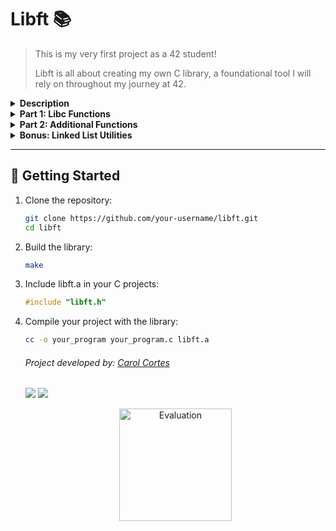 # Libft 📚

> This is my very first project as a 42 student!
>
> Libft is all about creating my own C library, a foundational tool I will rely on throughout my journey at 42.

<details>
<summary>
  <b> Description</b>
</summary>
  This project focuses on building a strong foundation in C programming by understanding and recreating essential functions of the standard C library, as well as implementing additional utility functions. The main goals include:

- Learn how the standard library functions work under the hood.
- Build a reusable library for future projects.
- Follow strict coding norms and guidelines.
</details>
<details>
<summary>
<b>Part 1: Libc Functions</b>
</summary>

[ft_isalpha](https://github.com/carolcortes/libft/blob/main/libft/ft_isalpha.c): Checks if a character is an alphabetic letter (a-z, A-Z).

[ft_isdigit](https://github.com/carolcortes/libft/blob/main/libft/ft_isdigit.c): Checks if a character is a numeric digit (0-9).

[ft_isalnum](https://github.com/carolcortes/libft/blob/main/libft/ft_isalnum.c): Checks if a character is alphanumeric (a-z, A-Z, 0-9).

[ft_isascii](https://github.com/carolcortes/libft/blob/main/libft/ft_isascii.c): Checks if a character is part of the ASCII set (0-127).

[ft_isprint](https://github.com/carolcortes/libft/blob/main/libft/ft_isprint.c): Checks if a character is printable (includes space).

[ft_strlen](https://github.com/carolcortes/libft/blob/main/libft/ft_strlen.c): Calculates the length of a string.

[ft_memset](https://github.com/carolcortes/libft/blob/main/libft/ft_memset.c): Fills a block of memory with a specified value.

[ft_bzero](https://github.com/carolcortes/libft/blob/main/libft/ft_bzero.c): Sets a block of memory to zero.

[ft_memcpy](https://github.com/carolcortes/libft/blob/main/libft/ft_memcpy.c): Copies memory from one location to another.

[ft_memmove](https://github.com/carolcortes/libft/blob/main/libft/ft_memmove.c): Safely copies memory, allowing overlapping regions.

[ft_strlcpy](https://github.com/carolcortes/libft/blob/main/libft/ft_strlcpy.c): Copies a string to a buffer, ensuring null-termination.

[ft_strlcat](https://github.com/carolcortes/libft/blob/main/libft/ft_strlcat.c): Appends a string to a buffer, ensuring null-termination.

[ft_toupper](https://github.com/carolcortes/libft/blob/main/libft/ft_toupper.c): Converts a lowercase character to uppercase.

[ft_tolower](https://github.com/carolcortes/libft/blob/main/libft/ft_tolower.c): Converts an uppercase character to lowercase.

[ft_strchr](https://github.com/carolcortes/libft/blob/main/libft/ft_strchr.c): Finds the first occurrence of a character in a string.

[ft_strrchr](https://github.com/carolcortes/libft/blob/main/libft/ft_strrchr.c): Finds the last occurrence of a character in a string.

[ft_strncmp](https://github.com/carolcortes/libft/blob/main/libft/ft_strncmp.c): Compares two strings up to a specified length.

[ft_memchr](https://github.com/carolcortes/libft/blob/main/libft/ft_memchr.c): Finds the first occurrence of a byte in a memory block.

[ft_memcmp](https://github.com/carolcortes/libft/blob/main/libft/ft_memcmp.c): Compares two memory blocks byte by byte.

[ft_strnstr](https://github.com/carolcortes/libft/blob/main/libft/ft_strnstr.c): Locates a substring within a string, with a length limit.

[ft_atoi](https://github.com/carolcortes/libft/blob/main/libft/ft_atoi.c): Converts a string to an integer.

</details>
<details>
<summary>
<b>Part 2: Additional Functions</b>
</summary>

[ft_substr](https://github.com/carolcortes/libft/blob/main/libft/ft_substr.c): Extracts a substring from a given string.

[ft_strjoin](https://github.com/carolcortes/libft/blob/main/libft/ft_strjoin.c): Concatenates two strings into a new string.

[ft_strtrim](https://github.com/carolcortes/libft/blob/main/libft/ft_strtrim.c): Removes specified characters from the beginning and end of a string.

[ft_split](https://github.com/carolcortes/libft/blob/main/libft/ft_split.c): Splits a string into an array of substrings using a delimiter.

[ft_itoa](https://github.com/carolcortes/libft/blob/main/libft/ft_itoa.c): Converts an integer to a string.

[ft_strmapi](https://github.com/carolcortes/libft/blob/main/libft/ft_strmapi.c): Applies a function to each character of a string, creating a new string.

[ft_striteri](https://github.com/carolcortes/libft/blob/main/libft/ft_striteri.c): Applies a function to each character of a string (modifies the original string).

[ft_putchar_fd](https://github.com/carolcortes/libft/blob/main/libft/ft_putchar_fd.c): Outputs a character to a specified file descriptor.

[ft_putstr_fd](https://github.com/carolcortes/libft/blob/main/libft/ft_putstr_fd.c): Outputs a string to a specified file descriptor.

[ft_putendl_fd](https://github.com/carolcortes/libft/blob/main/libft/ft_putendl_fd.c): Outputs a string followed by a newline to a specified file descriptor.

[ft_putnbr_fd](https://github.com/carolcortes/libft/blob/main/libft/ft_putnbr_fd.c): Outputs an integer to a specified file descriptor.

</details>
<details>
<summary>
<b>Bonus: Linked List Utilities</b>
</summary>

[ft_lstnew](https://github.com/carolcortes/libft/blob/main/libft/ft_lstnew.c): Creates a new linked list node.

[ft_lstadd_front](https://github.com/carolcortes/libft/blob/main/libft/ft_lstadd_front.c): Adds a new node to the beginning of a linked list.

[ft_lstsize](https://github.com/carolcortes/libft/blob/main/libft/ft_lstsize.c): Counts the number of nodes in a linked list.

[ft_lstlast](https://github.com/carolcortes/libft/blob/main/libft/ft_lstlast.c): Returns the last node of a linked list.

[ft_lstadd_back](https://github.com/carolcortes/libft/blob/main/libft/ft_lstadd_back.c): Adds a new node to the end of a linked list.

[ft_lstdelone](https://github.com/carolcortes/libft/blob/main/libft/ft_lstdelone.c): Deletes a single node from a linked list.

[ft_lstclear](https://github.com/carolcortes/libft/blob/main/libft/ft_lstclear.c): Deletes all nodes from a linked list.

[ft_lstiter](https://github.com/carolcortes/libft/blob/main/libft/ft_lstiter.c): Iterates through a linked list and applies a function to each node.

[ft_lstmap](https://github.com/carolcortes/libft/blob/main/libft/ft_lstmap.c): Creates a new linked list by applying a function to each node of an existing list.

</details>

---

## 🚀 Getting Started

1. Clone the repository:
   ```bash
   git clone https://github.com/your-username/libft.git
   cd libft
   ```
2. Build the library:
   ```bash
   make
   ```
3. Include libft.a in your C projects:
   ```c
   #include "libft.h"
   ```
4. Compile your project with the library:

   ```bash
   cc -o your_program your_program.c libft.a
   ```

   ###### Project developed by: [Carol Cortes](https://github.com/carolcortes)

   <a href = "mailto:caroline.ocortes@gmail.com"><img src="https://img.shields.io/badge/-Gmail-%23333?style=for-the-badge&logo=gmail&logoColor=white" target="_blank"></a>
   <a href="https://www.linkedin.com/in/carolinecortess/" target="_blank"><img src="https://img.shields.io/badge/-LinkedIn-%230077B5?style=for-the-badge&logo=linkedin&logoColor=white"></a>
   <div style="text-align: center;">
     <img style="width: 180px;" src="https://github.com/user-attachments/assets/213ed2f5-a2f1-4819-92e0-4346112753cb" alt="Evaluation">
   </div>
